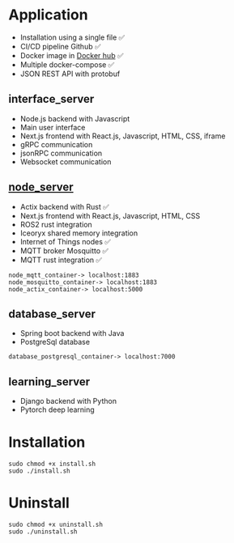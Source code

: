 # Application
- Installation using a single file ✅
- CI/CD pipeline Github ✅
- Docker image in [Docker hub](https://hub.docker.com/repositories/lp02781) ✅
- Multiple docker-compose ✅
- JSON REST API with protobuf

## interface_server
- Node.js backend with Javascript
- Main user interface
- Next.js frontend with React.js, Javascript, HTML, CSS, iframe
- gRPC communication
- jsonRPC communication
- Websocket communication

## [node_server](https://github.com/lp02781/node_server)
- Actix backend with Rust ✅
- Next.js frontend with React.js, Javascript, HTML, CSS
- ROS2 rust integration
- Iceoryx shared memory integration
- Internet of Things nodes ✅ 
- MQTT broker Mosquitto ✅
- MQTT rust integration ✅
```
node_mqtt_container-> localhost:1883
node_mosquitto_container-> localhost:1883
node_actix_container-> localhost:5000
```

## database_server
- Spring boot backend with Java
- PostgreSql database
```
database_postgresql_container-> localhost:7000
```

## learning_server
- Django backend with Python
- Pytorch deep learning

# Installation
```
sudo chmod +x install.sh
sudo ./install.sh
```

# Uninstall
```
sudo chmod +x uninstall.sh
sudo ./uninstall.sh
```

